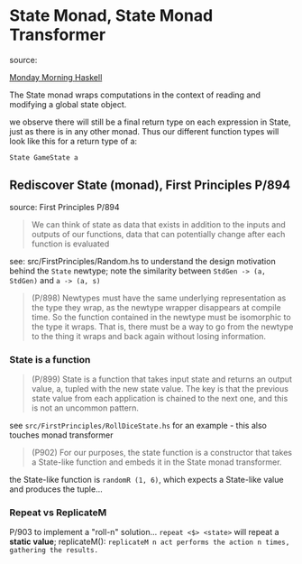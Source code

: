 # State Monad, State Monad Transformer

source:

[Monday Morning Haskell](https://mmhaskell.com/monads/state)

The State monad wraps computations in the context of reading and
modifying a global state object.

we observe there will still be a final return type on each expression
in State, just as there is in any other monad. Thus our different
function types will look like this for a return type of a:

`State GameState a`

## Rediscover State (monad), First Principles P/894

source: First Principles P/894

> We can think of state as data that exists in addition to the inputs
> and outputs of our functions, data that can potentially change after
> each function is evaluated

see: src/FirstPrinciples/Random.hs to understand the design motivation
behind the `State` newtype;
note the similarity between `StdGen -> (a, StdGen)` and `a -> (a, s)`

> (P/898) Newtypes must have the same underlying representation as the type
> they wrap, as the newtype wrapper disappears at compile time. So
> the function contained in the newtype must be isomorphic to the
> type it wraps. That is, there must be a way to go from the newtype
> to the thing it wraps and back again without losing information.

### State is a function

> (P/899) State is a function that takes input state and returns an output
> value, a, tupled with the new state value.
> The key is that the previous state value from each application is chained to
> the next one, and this is not an uncommon pattern.

see `src/FirstPrinciples/RollDiceState.hs` for an example - this also touches
monad transformer

> (P902) For our purposes, the state function is a constructor that takes
> a State-like function and embeds it in the State monad transformer.

the State-like function is `randomR (1, 6)`, which expects a State-like
value and produces the tuple...

### Repeat vs ReplicateM

P/903 to implement a "roll-n" solution...
`repeat <$> <state>` will repeat a **static value**; replicateM():
`replicateM n act performs the action n times, gathering the results.`
